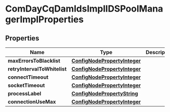 

# ComDayCqDamIdsImplIDSPoolManagerImplProperties

## Properties

Name | Type | Description | Notes
------------ | ------------- | ------------- | -------------
**maxErrorsToBlacklist** | [**ConfigNodePropertyInteger**](ConfigNodePropertyInteger.md) |  |  [optional]
**retryIntervalToWhitelist** | [**ConfigNodePropertyInteger**](ConfigNodePropertyInteger.md) |  |  [optional]
**connectTimeout** | [**ConfigNodePropertyInteger**](ConfigNodePropertyInteger.md) |  |  [optional]
**socketTimeout** | [**ConfigNodePropertyInteger**](ConfigNodePropertyInteger.md) |  |  [optional]
**processLabel** | [**ConfigNodePropertyString**](ConfigNodePropertyString.md) |  |  [optional]
**connectionUseMax** | [**ConfigNodePropertyInteger**](ConfigNodePropertyInteger.md) |  |  [optional]



